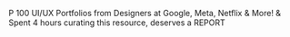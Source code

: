 
P 100 UI/UX Portfolios from Designers at Google, Meta, Netflix & More!
& Spent 4 hours curating this resource, deserves a REPORT
